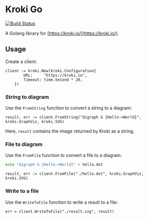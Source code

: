 # Kroki Go

[![Build Status](https://github.com/yuzutech/kroki-go/workflows/CI/badge.svg)](https://github.com/yuzutech/kroki-go/actions?query=workflow%3ACI)

A Golang library for [https://kroki.io/](https://kroki.io/).

## Usage

Create a client:

```golang
client := kroki.New(kroki.Configuration{
		URL:     "https://kroki.io",
		Timeout: time.Second * 20,
	})
```

### String to diagram

Use the `FromString` function to convert a string to a diagram:

```golang
result, err := client.FromString("digraph G {Hello->World}", kroki.GraphViz, kroki.SVG)
```

Here, `result` contains the image returned by Kroki as a string.

### File to diagram

Use the `FromFile` function to convert a file to a diagram:

```bash
echo "digraph G {Hello->World}" > hello.dot
```

```golang
result, err := client.FromFile("./hello.dot", kroki.GraphViz, kroki.SVG)
```

### Write to a file

Use the `WriteToFile` function to write a result to a file:

```golang
err = client.WriteToFile("./result.svg", result)
```
